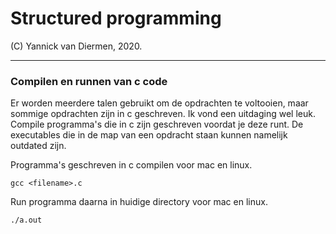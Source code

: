 # Structured programming

(C) Yannick van Diermen, 2020.

---

### Compilen en runnen van c code

Er worden meerdere talen gebruikt om de opdrachten te voltooien, maar sommige opdrachten zijn in c geschreven. Ik vond een uitdaging wel leuk. Compile programma's die in c zijn geschreven voordat je deze runt. De executables die in de map van een opdracht staan kunnen namelijk outdated zijn.

Programma's geschreven in c compilen voor mac en linux.

```
gcc <filename>.c
```

Run programma daarna in huidige directory voor mac en linux.

```
./a.out
```
